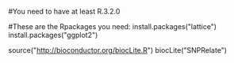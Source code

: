 #You need to have at least 
R.3.2.0

#These are the Rpackages you need:
install.packages("lattice")
install.packages("ggplot2") 

source("http://bioconductor.org/biocLite.R")
biocLite("SNPRelate")


